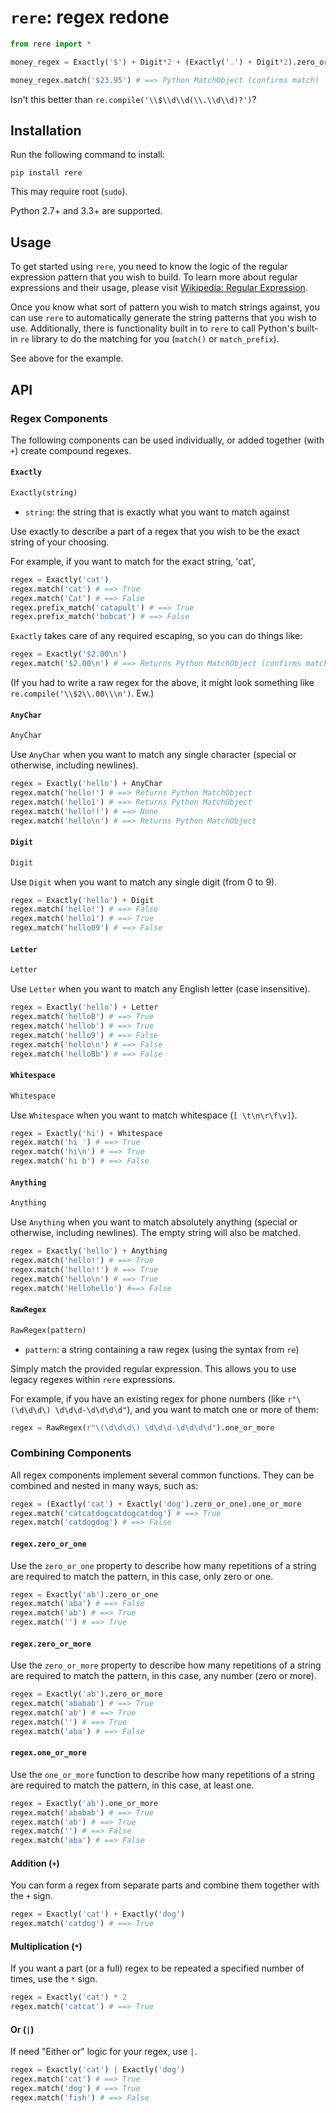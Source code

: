 # `rere`: regex redone

```python
from rere import *

money_regex = Exactly('$') + Digit*2 + (Exactly('.') + Digit*2).zero_or_one

money_regex.match('$23.95') # ==> Python MatchObject (confirms match)
```

Isn't this better than `re.compile('\\$\\d\\d(\\.\\d\\d)?')`?

## Installation

Run the following command to install:

    pip install rere

This may require root (`sudo`).

Python 2.7+ and 3.3+ are supported.

## Usage

To get started using `rere`, you need to know the logic of the regular
expression pattern that you wish to build. To learn more about regular
expressions and their usage, please visit [Wikipedia: Regular
Expression](http://en.wikipedia.org/wiki/Regular_expression).

Once you know what sort of pattern you wish to match strings against, you can
use `rere` to automatically generate the string patterns that you wish to use.
Additionally, there is functionality built in to `rere` to call Python's
built-in `re` library to do the matching for you (`match()` or
`match_prefix`).

See above for the example.

## API

### Regex Components

The following components can be used individually, or added together (with `+`)
create compound regexes.

#### `Exactly`

```python
Exactly(string)
```

-   `string`: the string that is exactly what you want to match against

Use exactly to describe a part of a regex that you wish to be the exact
string of your choosing.

For example, if you want to match for the exact string, 'cat',

```python
regex = Exactly('cat')
regex.match('cat') # ==> True
regex.match('Cat') # ==> False
regex.prefix_match('catapult') # ==> True
regex.prefix_match('bobcat') # ==> False
```

`Exactly` takes care of any required escaping, so you can do things like: 

```python
regex = Exactly('$2.00\n')
regex.match('$2.00\n') # ==> Returns Python MatchObject (confirms match)
````

(If you had to write a raw regex for the above, it might look something
like `re.compile('\\$2\\.00\\\n')`. Ew.)

#### `AnyChar`

```python
AnyChar
```

Use `AnyChar` when you want to match any single character (special or
otherwise, including newlines). 

```python
regex = Exactly('hello') + AnyChar
regex.match('hello!') # ==> Returns Python MatchObject
regex.match('hello1') # ==> Returns Python MatchObject
regex.match('hello!!') # ==> None
regex.match('hello\n') # ==> Returns Python MatchObject
```

#### `Digit`

```python
Digit
```

Use `Digit` when you want to match any single digit (from 0 to 9).

```python
regex = Exactly('hello') + Digit
regex.match('hello!') # ==> False 
regex.match('hello1') # ==> True
regex.match('hello09') # ==> False 
```

#### `Letter`

```python
Letter
```

Use `Letter` when you want to match any English letter (case insensitive). 

```python
regex = Exactly('hello') + Letter 
regex.match('helloB') # ==> True 
regex.match('hellob') # ==> True
regex.match('hello9') # ==> False 
regex.match('hello\n') # ==> False
regex.match('helloBb') # ==> False
```
#### `Whitespace`

```python
Whitespace
```

Use `Whitespace` when you want to match whitespace (`[ \t\n\r\f\v]`).

```python
regex = Exactly('hi') + Whitespace
regex.match('hi ') # ==> True
regex.match('hi\n') # ==> True
regex.match('hi b') # ==> False
```

#### `Anything`

```python
Anything
```

Use `Anything` when you want to match absolutely anything (special or
otherwise, including newlines). The empty string will also be matched.

```python
regex = Exactly('hello') + Anything
regex.match('hello!') # ==> True
regex.match('hello!!') # ==> True 
regex.match('hello\n') # ==> True
regex.match('Hellohello') #==> False
```

#### `RawRegex`

```python
RawRegex(pattern)
```

-   `pattern`: a string containing a raw regex (using the syntax from `re`)

Simply match the provided regular expression. This allows you to use legacy
regexes within `rere` expressions.

For example, if you have an existing regex for phone numbers (like
`r"\(\d\d\d\) \d\d\d-\d\d\d\d"`), and you want to match one or more of
them:

```python
regex = RawRegex(r"\(\d\d\d\) \d\d\d-\d\d\d\d").one_or_more
```

### Combining Components

All regex components implement several common functions. They can be combined
and nested in many ways, such as:

```python
regex = (Exactly('cat') + Exactly('dog').zero_or_one).one_or_more
regex.match('catcatdogcatdogcatdog') # ==> True
regex.match('catdogdog') # ==> False
```

#### `regex.zero_or_one`

Use the `zero_or_one` property to describe how many repetitions of a string are
required to match the pattern, in this case, only zero or one.

```python
regex = Exactly('ab').zero_or_one
regex.match('aba') # ==> False
regex.match('ab') # ==> True
regex.match('') # ==> True
```

#### `regex.zero_or_more`

Use the `zero_or_more` property to describe how many repetitions of a string are
required to match the pattern, in this case, any number (zero or more).

```python
regex = Exactly('ab').zero_or_more 
regex.match('ababab') # ==> True
regex.match('ab') # ==> True
regex.match('') # ==> True
regex.match('aba') # ==> False 
```

#### `regex.one_or_more`

Use the `one_or_more` function to describe how many repetitions of a string are
required to match the pattern, in this case, at least one.

```python
regex = Exactly('ab').one_or_more 
regex.match('ababab') # ==> True
regex.match('ab') # ==> True
regex.match('') # ==> False
regex.match('aba') # ==> False 
```

#### Addition (`+`)

You can form a regex from separate parts and combine them together with the
`+` sign.

```python
regex = Exactly('cat') + Exactly('dog')
regex.match('catdog') # ==> True
```

#### Multiplication (`*`)

If you want a part (or a full) regex to be repeated a specified number of times,
use the `*` sign.

```python
regex = Exactly('cat') * 2
regex.match('catcat') # ==> True
```

#### Or (`|`)

If need "Either or" logic for your regex, use `|`.

```python
regex = Exactly('cat') | Exactly('dog')
regex.match('cat') # ==> True
regex.match('dog') # ==> True
regex.match('fish') # ==> False
```
